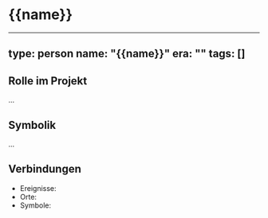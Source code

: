 # {{name}}

---
type: person
name: "{{name}}"
era: ""
tags: []
---

## Rolle im Projekt
...

## Symbolik
...

## Verbindungen
- Ereignisse:
- Orte:
- Symbole:
